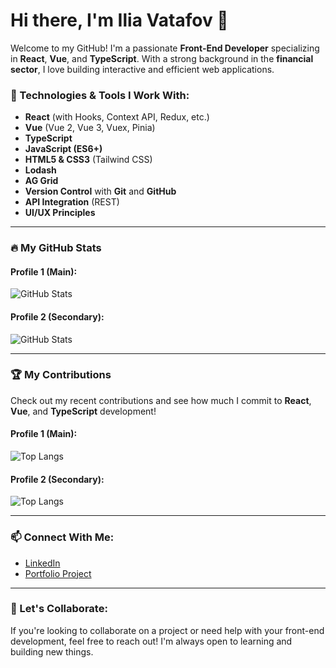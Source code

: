 # Hi there, I'm Ilia Vatafov 👋

Welcome to my GitHub! I'm a passionate **Front-End Developer** specializing in **React**, **Vue**, and **TypeScript**. With a strong background in the **financial sector**, I love building interactive and efficient web applications. 

### 🚀 Technologies & Tools I Work With:
- **React** (with Hooks, Context API, Redux, etc.)
- **Vue** (Vue 2, Vue 3, Vuex, Pinia)
- **TypeScript**
- **JavaScript (ES6+)**
- **HTML5 & CSS3** (Tailwind CSS)
- **Lodash**
- **AG Grid**
- **Version Control** with **Git** and **GitHub**
- **API Integration** (REST)
- **UI/UX Principles**

---

### 🔥 My GitHub Stats

#### Profile 1 (Main):
![GitHub Stats](https://github-readme-stats.vercel.app/api?username=ivatafov-rms&show_icons=true&count_private=true&hide=prs&theme=radical&from=2021-01-01&to=2025-12-31)

#### Profile 2 (Secondary):
![GitHub Stats](https://github-readme-stats.vercel.app/api?username=iliavatafov&show_icons=true&count_private=true&hide=prs&theme=radical&from=2021-01-01&to=2025-12-31)

---

### 🏆 My Contributions

Check out my recent contributions and see how much I commit to **React**, **Vue**, and **TypeScript** development!

#### Profile 1 (Main):
![Top Langs](https://github-readme-stats.vercel.app/api/top-langs/?username=ivatafov-rms&layout=compact&theme=radical&from=2021-01-01&to=2025-12-31)

#### Profile 2 (Secondary):
![Top Langs](https://github-readme-stats.vercel.app/api/top-langs/?username=iliavatafov&layout=compact&theme=radical&from=2021-01-01&to=2025-12-31)

---

### 📫 Connect With Me:

- [LinkedIn](https://www.linkedin.com/in/ilia-vatafov-517ba3163/)
- [Portfolio Project](https://dashing-kringle-5254bd.netlify.app/)
  
---

### 🤝 Let's Collaborate:
If you're looking to collaborate on a project or need help with your front-end development, feel free to reach out! I'm always open to learning and building new things.
